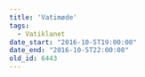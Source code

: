 ```yaml
---
title: 'Vatimøde'
tags:
  - Vatiklanet
date_start: "2016-10-5T19:00:00"
date_end: "2016-10-5T22:00:00"
old_id: 6443
---
```

